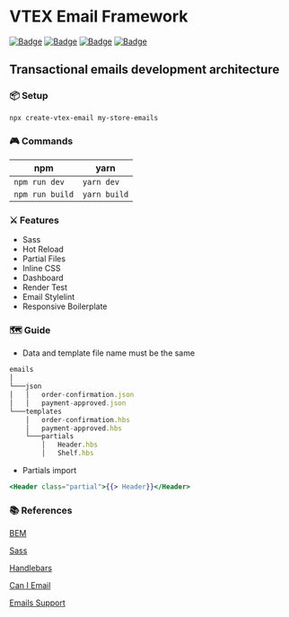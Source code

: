 # VTEX Email Framework

[![Badge](https://img.shields.io/badge/%20VTEX-%3D?logo=vtex&color=ED125F&label=emails&logoColor=ED125F)](https://help.vtex.com/tutorial/list-of-e-mail-templates-in-the-message-center--3g2S2kqBOoSGcCaqMYK2my) [![Badge](https://img.shields.io/badge/%20handlebars-%3D?logo=handlebars.js&color=f0772b&label=templating&logoColor=f0772b)](https://handlebarsjs.com/) [![Badge](https://img.shields.io/badge/%20node.js-%20%3E%3D_14-brightgreen?logo=node.js)](https://nodejs.org) [![Badge](https://img.shields.io/npm/dm/vtex-email-framework?color=%23CB3837&logo=npm)](https://www.npmjs.com/package/vtex-email-framework)

## Transactional emails development architecture

### 📦 Setup

```bash
npx create-vtex-email my-store-emails
```

### 🎮 Commands

| npm | yarn |
| ----------- | --- |
|`npm run dev` | `yarn dev`|
|`npm run build` | `yarn build`|

### ⚔️ Features

* Sass
* Hot Reload
* Partial Files
* Inline CSS
* Dashboard
* Render Test
* Email Stylelint
* Responsive Boilerplate

### 🗺️ Guide

* Data and template file name must be the same

```javascript
emails
│
└───json
│   │   order-confirmation.json
│   │   payment-approved.json
└───templates
    │   order-confirmation.hbs
    │   payment-approved.hbs
    └───partials
        │   Header.hbs
        │   Shelf.hbs
```

* Partials import

```handlebars
<Header class="partial">{{> Header}}</Header>
```

### 📚 References

[BEM](http://getbem.com/naming/)

[Sass](https://sass-lang.com/guide)

[Handlebars](https://handlebarsjs.com/)  

[Can I Email](https://www.caniemail.com/)

[Emails Support](https://www.campaignmonitor.com/css/)  
